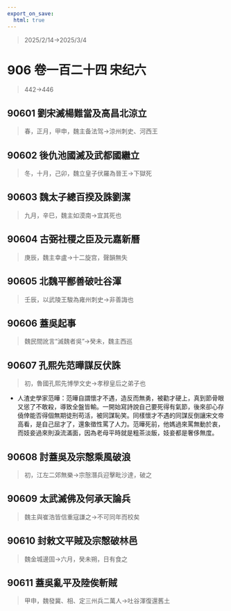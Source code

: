 ```yaml
---
export_on_save:
  html: true
---
```


> 2025/2/14->2025/3/4

# 906 卷一百二十四 宋纪六

> 442->446

## 90601 劉宋滅楊難當及高昌北涼立
> 春，正月，甲申，魏主备法驾->涼州刺史、河西王

## 90602 後仇池國滅及武都國繼立
> 冬，十月，己卯，魏立皇子伏羅為晉王->下獄死

## 90603 魏太子總百揆及誅劉潔
> 九月，辛巳，魏主如漠南->宜其死也

## 90604 古弼社稷之臣及元嘉新曆
> 庚辰，魏主幸盧->十二旋宫，聲韻無失

## 90605 北魏平鄯善破吐谷渾
> 壬辰，以武陵王駿為雍州刺史->非善誨也

## 90606 蓋吳起事
> 魏民間訛言“滅魏者吳”->癸未，魏主西巡

## 90607 孔熙先范曄謀反伏誅
> 初，魯國孔熙先博學文史->孝穆皇后之弟子也

- 人渣史學家范曄：范曄自謂懷才不遇，造反而無勇，被勸才硬上，真到節骨眼又慫了不敢殺，導致全盤皆輸。一開始寫詩說自己要死得有氣節，後來卻心存僥倖能否得個無期徒刑苟活，被同謀恥笑。同樣懷才不遇的同謀反倒讓宋文帝高看，是自己屈才了，還象徵性罵了人力。范曄死前，他媽過來罵無動於衷，而妓妾過來則淚流滿面，因為老母平時就是粗茶淡飯，妓妾都是奢侈無度。

## 90608 討蓋吳及宗慤乘風破浪
> 初，江左二郊無樂->宗慤潛兵迎擊毗沙達，破之

## 90609 太武滅佛及何承天論兵
> 魏主與崔浩皆信重寇謙之->不可同年而校矣

## 90610 封敕文平賊及宗慤破林邑
> 魏金城邊固->六月，癸未朔，日有食之

## 90611 蓋吳亂平及陸俟斬賊
> 甲申，魏發冀、相、定三州兵二萬人->吐谷渾復還舊土
